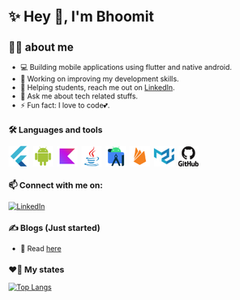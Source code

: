 # ✨ Hey 👋, I'm Bhoomit


## 👩‍💻 about me

- 💻 Building mobile applications using flutter and native android.
- 🌱 Working on improving my development skills.
- 👯 Helping students, reach me out on <a href="https://www.linkedin.com/in/bhoomit-patel-437b8a172/">LinkedIn</a>.
- 💬 Ask me about tech related stuffs. 
- ⚡ Fun fact: I love to code💕.

### 🛠️ Languages and tools

<div>
  <img src="https://github.com/devicons/devicon/blob/master/icons/flutter/flutter-original.svg" title="Flutter" alt="Flutter" width="40" height="40"/>&nbsp;
	<img src="https://github.com/devicons/devicon/blob/master/icons/android/android-plain.svg" title="Android" alt="Android" width="40" height="40"/>&nbsp;
  <img src="https://github.com/devicons/devicon/blob/master/icons/kotlin/kotlin-original.svg" title="Kotlin" alt="Kotlin" width="40" height="40"/>&nbsp;
	<img src="https://github.com/devicons/devicon/blob/master/icons/java/java-original.svg" title="Java" alt="Java" width="40" height="40"/>&nbsp;
	 <img src="https://github.com/devicons/devicon/blob/master/icons/androidstudio/androidstudio-original.svg" title="AndroidStudio" alt="AndroidStudio" width="40" height="40"/>&nbsp;
  <img src="https://github.com/devicons/devicon/blob/master/icons/firebase/firebase-plain.svg" title="Firebase" alt="Firebase" width="40" height="40"/>&nbsp;
   <img src="https://github.com/devicons/devicon/blob/master/icons/materialui/materialui-original.svg" title="Material UI" alt="Material UI" width="40" height="40"/>&nbsp;
	<img src="https://github.com/devicons/devicon/blob/master/icons/github/github-original-wordmark.svg" style=background-color:red title="Git" alt="Git" width="40" height="40"/>
</div>

### 📫 Connect with me on:

<a href="https://www.linkedin.com/in/bhoomit-patel-437b8a172/"><img title="LinkedIn" src="https://img.shields.io/badge/LinkedIn-0077B5?style=for-the-badge&logo=linkedin&logoColor=white"/></a>


### ✍️ Blogs (Just started)

- 📖 Read <a href="https://bhoomit.hashnode.dev/">here</a>


### ❤️‍🔥 My states

[![Top Langs](https://github-readme-stats.vercel.app/api/top-langs/?username=bhoomit74&layout=compact&theme=vision-friendly-dark)](https://github.com/anuraghazra/github-readme-stats)
